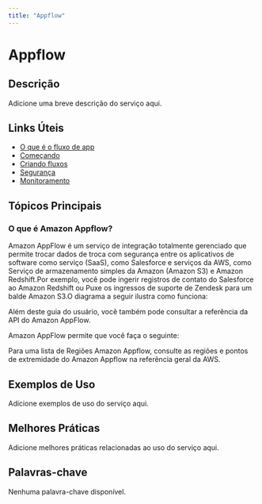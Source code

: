 ```yaml
---
title: "Appflow"
---
```


# Appflow

## Descrição

Adicione uma breve descrição do serviço aqui.

## Links Úteis

- [O que é o fluxo de app](https://docs.aws.amazon.com/appflow/latest/userguide/what-is-appflow.html)
- [Começando](https://docs.aws.amazon.com/appflow/latest/userguide/getting-started.html)
- [Criando fluxos](https://docs.aws.amazon.com/appflow/latest/userguide/creating-flows.html)
- [Segurança](https://docs.aws.amazon.com/appflow/latest/userguide/security.html)
- [Monitoramento](https://docs.aws.amazon.com/appflow/latest/userguide/monitoring.html)

## Tópicos Principais

### O que é Amazon Appflow?

Amazon AppFlow é um serviço de integração totalmente gerenciado que permite trocar dados de troca com segurança
entre os aplicativos de software como serviço (SaaS), como Salesforce e serviços da AWS, como
Serviço de armazenamento simples da Amazon (Amazon S3) e Amazon Redshift.Por exemplo, você pode ingerir registros de contato do Salesforce ao Amazon Redshift ou
Puxe os ingressos de suporte de Zendesk para um balde Amazon S3.O diagrama a seguir ilustra como funciona:

Além deste guia do usuário, você também pode consultar a referência da API do Amazon AppFlow.

Amazon AppFlow permite que você faça o seguinte:

Para uma lista de
Regiões Amazon Appflow, consulte as regiões e pontos de extremidade do Amazon Appflow na referência geral da AWS.

## Exemplos de Uso

Adicione exemplos de uso do serviço aqui.

## Melhores Práticas

Adicione melhores práticas relacionadas ao uso do serviço aqui.

## Palavras-chave

Nenhuma palavra-chave disponível.
